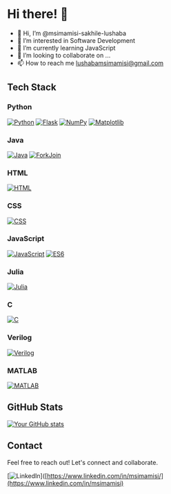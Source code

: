 # Hi there! 👋

- 👋 Hi, I’m @msimamisi-sakhile-lushaba
- 👀 I’m interested in Software Development
- 🌱 I’m currently learning JavaScript
- 💞️ I’m looking to collaborate on ...
- 📫 How to reach me lushabamsimamisi@gmail.com

<!---
msimamisi-sakhile/msimamisi-sakhile is a ✨ special ✨ repository because its `README.md` (this file) appears on your GitHub profile.
You can click the Preview link to take a look at your changes.
--->


## Tech Stack

### Python

[![Python](https://img.shields.io/badge/Python-3776AB?style=for-the-badge&logo=python&logoColor=white&labelColor=306998)](https://www.python.org/)
[![Flask](https://img.shields.io/badge/Flask-000000?style=for-the-badge&logo=flask&logoColor=white&labelColor=black)](https://flask.palletsprojects.com/)
[![NumPy](https://img.shields.io/badge/NumPy-013243?style=for-the-badge&logo=numpy&logoColor=white&labelColor=013243)](https://numpy.org/)
[![Matplotlib](https://img.shields.io/badge/Matplotlib-3776AB?style=for-the-badge&logo=matplotlib&logoColor=white&labelColor=3776AB)](https://matplotlib.org/)


### Java

[![Java](https://img.shields.io/badge/Java-007396?style=for-the-badge&logo=java&logoColor=white&labelColor=red)](https://www.java.com/)
[![ForkJoin](https://img.shields.io/badge/ForkJoin-Java-007396?style=for-the-badge&labelColor=red)](https://docs.oracle.com/javase/7/docs/api/java/util/concurrent/ForkJoinPool.html)

### HTML

[![HTML](https://img.shields.io/badge/HTML5-E34F26?style=for-the-badge&logo=html5&logoColor=white&labelColor=E34F26)](https://developer.mozilla.org/en-US/docs/Web/HTML)


### CSS

[![CSS](https://img.shields.io/badge/CSS3-1572B6?style=for-the-badge&logo=css3&logoColor=white&labelColor=1572B6)](https://developer.mozilla.org/en-US/docs/Web/CSS)


### JavaScript

[![JavaScript](https://img.shields.io/badge/JavaScript-F7DF1E?style=for-the-badge&logo=javascript&logoColor=black&labelColor=F7DF1E)](https://developer.mozilla.org/en-US/docs/Web/JavaScript)
[![ES6](https://img.shields.io/badge/ES6-ECMAScript_6-F7DF1E?style=for-the-badge&labelColor=blue)](https://www.ecma-international.org/ecma-262/6.0/)

### Julia

[![Julia](https://img.shields.io/badge/Julia-9558B2?style=for-the-badge&logo=julia&logoColor=white&labelColor=9558B2)](https://julialang.org/)


### C

[![C](https://img.shields.io/badge/C-A8B9CC?style=for-the-badge&logo=c&logoColor=white&labelColor=A8B9CC)](https://en.wikipedia.org/wiki/C_(programming_language))


### Verilog

[![Verilog](https://img.shields.io/badge/Verilog-4285F4?style=for-the-badge&logoColor=white&labelColor=4285F4)](https://en.wikipedia.org/wiki/Verilog)

### MATLAB

[![MATLAB](https://img.shields.io/badge/MATLAB-0076A8?style=for-the-badge&logo=mathworks&logoColor=white&labelColor=0076A8)](https://www.mathworks.com/products/matlab.html)



## GitHub Stats

[![Your GitHub stats](https://github-readme-stats.vercel.app/api?username=msimamisi-sakhile&show_icons=true&hide=contribs,prs)](https://github.com/msimamisi-sakhile)

## Contact

Feel free to reach out! Let's connect and collaborate.

[![LinkedIn](https://img.shields.io/badge/LinkedIn-Profile-informational?style=for-the-badge&logo=linkedin&logoColor=white&labelColor=blue)]([https://www.linkedin.com/in/msimamisi/](https://www.linkedin.com/in/msimamisi)
